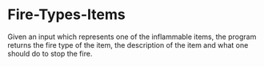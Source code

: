 # Fire-Types-Items

Given an input which represents one of the inflammable items, the program returns the fire type of the item, the description of the item and what one should do to stop the fire.

